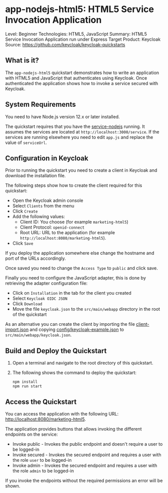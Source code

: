 app-nodejs-html5: HTML5 Service Invocation Application
===================================================

Level: Beginner
Technologies: HTML5, JavaScript
Summary: HTML5 Service Invocation Application run under Express
Target Product: Keycloak
Source: <https://github.com/keycloak/keycloak-quickstarts>

What is it?
-----------

The `app-nodejs-html5` quickstart demonstrates how to write an application with HTML5 and JavaScript that authenticates
using Keycloak. Once authenticated the application shows how to invoke a service secured with Keycloak.

System Requirements
-------------------

You need to have Node.js version 12.x or later installed.

The quickstart requires that you have the [service-nodejs](../service-nodejs/README.md) running. It assumes the
services are located at `http://localhost:3000/service`. If the services are running elsewhere you need to edit
`app.js` and replace the value of `serviceUrl`.

Configuration in Keycloak
-----------------------

Prior to running the quickstart you need to create a client in Keycloak and download the installation file.

The following steps show how to create the client required for this quickstart:

* Open the Keycloak admin console
* Select `Clients` from the menu
* Click `Create`
* Add the following values:
  * Client ID: You choose (for example `marketing-html5`)
  * Client Protocol: `openid-connect`
  * Root URL: URL to the application (for example `http://localhost:8080/marketing-html5`).
* Click `Save`

If you deploy the application somewhere else change the hostname and port of the URLs accordingly.

Once saved you need to change the `Access Type` to `public` and click save.

Finally you need to configure the JavaScript adapter, this is done by retrieving the adapter configuration file:

* Click on `Installation` in the tab for the client you created
* Select `Keycloak OIDC JSON`
* Click `Download`
* Move the file `keycloak.json` to the `src/main/webapp` directory in the root of the quickstart

As an alternative you can create the client by importing the file [client-import.json](config/client-import.json) and
copying [config/keycloak-example.json](config/keycloak-example.json) to `src/main/webapp/keycloak.json`.


Build and Deploy the Quickstart
--------------------------------

1. Open a terminal and navigate to the root directory of this quickstart.

2. The following shows the command to deploy the quickstart:

   ````
   npm install
   npm run start
   ````

Access the Quickstart
---------------------

You can access the application with the following URL: <http://localhost:8080/marketing-html5>.

The application provides buttons that allows invoking the different endpoints on the service:

* Invoke public - Invokes the public endpoint and doesn't require a user to be logged-in
* Invoke secured - Invokes the secured endpoint and requires a user with the role `user` to be logged-in
* Invoke admin - Invokes the secured endpoint and requires a user with the role `admin` to be logged-in

If you invoke the endpoints without the required permissions an error will be shown.

